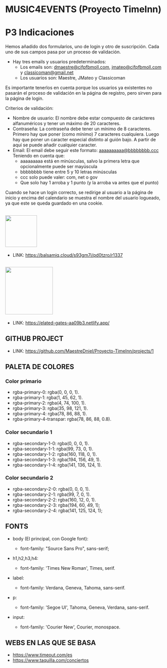 # MUSIC4EVENTS (Proyecto TimeInn)

# P3 Indicaciones

Hemos añadido dos formularios, uno de login y otro de suscripción. Cada uno de sus campos pasa por un proceso de validación.

- Hay tres emails y usuarios predeterminados:
  - Los emails son: dmaestre@cifpfbmoll.com, jmateo@cifpfbmoll.com y classicoman@gmail.net
  - Los usuarios son: Maestre, JMateo y Classicoman

Es importante tenerlos en cuenta porque los usuarios ya existentes no pasarán el proceso de validación en la página de registro, pero sirven para la página de login.

Criterios de validación:
- Nombre de usuario: El nombre debe estar compuesto de carácteres alfanuméricos y tener un máximo de 20 caracteres.
- Contraseña: La contraseña debe tener un mínimo de 8 caracteres. Primero hay que poner (como mínimo) 7 caracteres cualquiera. Luego hay que poner un caracter especial distinto al guión bajo. A partir de aquí se puede añadir cualquier caracter.
- Email: El email debe seguir este formato: aaaaaaaaaa@bbbbbbbb.ccc Teniendo en cuenta que:
  - aaaaaaaaa está en minúsculas, salvo la primera letra que opcionalmente puede ser mayúscula
  - bbbbbbbb tiene entre 5 y 10 letras minúsculas
  - ccc solo puede valer: com, net o gov
  - Que solo hay 1 arroba y 1 punto (y la arroba va antes que el punto)

Cuando se hace un login correcto, se redirige al usuario a la página de inicio y encima del calendario se muestra el nombre del usuario logueado, ya que este se queda guardado en una cookie.

## <img width="100" src="https://upload.wikimedia.org/wikipedia/commons/thumb/c/c8/Wireframe_logo.png/640px-Wireframe_logo.png">

- LINK: https://balsamiq.cloud/s93gm7i/pd0tzro/r1337

## <img width="150"  src="https://upload.wikimedia.org/wikipedia/commons/thumb/b/b8/Netlify_logo.svg/1280px-Netlify_logo.svg.png" >

- LINK: https://elated-gates-aa09b3.netlify.app/

## GITHUB PROJECT

- LINK: https://github.com/MaestreDniel/Proyecto-TimeInn/projects/1

## PALETA DE COLORES

### Color primario

- rgba-primary-0: rgba(0, 0, 0, 1).
- rgba-primary-1: rgba(1, 45, 62, 1).
- rgba-primary-2: rgba(4, 74, 100, 1).
- rgba-primary-3: rgba(35, 98, 121, 1).
- rgba-primary-4: rgba(78, 86, 88, 1).
- rgba-primary-4-transpar: rgba(78, 86, 88, 0.8).

### Color secundario 1

- rgba-secondary-1-0: rgba(0, 0, 0, 1).
- rgba-secondary-1-1: rgba(99, 73, 0, 1).
- rgba-secondary-1-2: rgba(160, 118, 0, 1).
- rgba-secondary-1-3: rgba(194, 156, 49, 1).
- rgba-secondary-1-4: rgba(141, 136, 124, 1).

### Color secundario 2

- rgba-secondary-2-0: rgba(0, 0, 0, 1).
- rgba-secondary-2-1: rgba(99, 7, 0, 1).
- rgba-secondary-2-2: rgba(160, 12, 0, 1).
- rgba-secondary-2-3: rgba(194, 60, 49, 1);
- rgba-secondary-2-4: rgba(141, 125, 124, 1);

## FONTS

- body (El principal, con Google font):

  - font-family: "Source Sans Pro", sans-serif;

- h1,h2,h3,h4:

  - font-family: 'Times New Roman', Times, serif.

- label:

  - font-family: Verdana, Geneva, Tahoma, sans-serif.

- p:

  - font-family: 'Segoe UI', Tahoma, Geneva, Verdana, sans-serif.

- input:

  - font-family: 'Courier New', Courier, monospace.

## WEBS EN LAS QUE SE BASA

- https://www.timeout.com/es
- https://www.taquilla.com/conciertos
